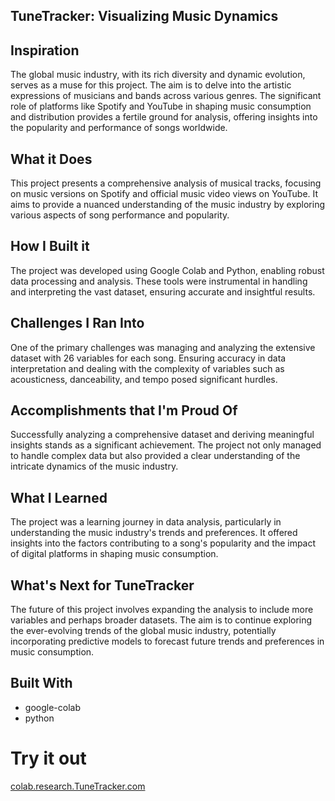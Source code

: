 ## **TuneTracker: Visualizing Music Dynamics**

## Inspiration
The global music industry, with its rich diversity and dynamic evolution, serves as a muse for this project. The aim is to delve into the artistic expressions of musicians and bands across various genres. The significant role of platforms like Spotify and YouTube in shaping music consumption and distribution provides a fertile ground for analysis, offering insights into the popularity and performance of songs worldwide.

## What it Does
This project presents a comprehensive analysis of musical tracks, focusing on music versions on Spotify and official music video views on YouTube. It aims to provide a nuanced understanding of the music industry by exploring various aspects of song performance and popularity.

## How I Built it
The project was developed using Google Colab and Python, enabling robust data processing and analysis. These tools were instrumental in handling and interpreting the vast dataset, ensuring accurate and insightful results.

## Challenges I Ran Into
One of the primary challenges was managing and analyzing the extensive dataset with 26 variables for each song. Ensuring accuracy in data interpretation and dealing with the complexity of variables such as acousticness, danceability, and tempo posed significant hurdles.

## Accomplishments that I'm Proud Of
Successfully analyzing a comprehensive dataset and deriving meaningful insights stands as a significant achievement. The project not only managed to handle complex data but also provided a clear understanding of the intricate dynamics of the music industry.

## What I Learned
The project was a learning journey in data analysis, particularly in understanding the music industry's trends and preferences. It offered insights into the factors contributing to a song's popularity and the impact of digital platforms in shaping music consumption.

## What's Next for TuneTracker
The future of this project involves expanding the analysis to include more variables and perhaps broader datasets. The aim is to continue exploring the ever-evolving trends of the global music industry, potentially incorporating predictive models to forecast future trends and preferences in music consumption.

## Built With
- google-colab
- python

# Try it out
[colab.research.TuneTracker.com](https://colab.research.google.com/drive/15QuAn6aaI0Z_d0Efw76dXLDaQa7EZSYB?usp=sharing#scrollTo=0gKozVvMv8Ab)
